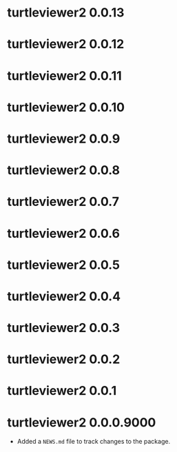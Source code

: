 # turtleviewer2 0.0.13

# turtleviewer2 0.0.12

# turtleviewer2 0.0.11

# turtleviewer2 0.0.10

# turtleviewer2 0.0.9

# turtleviewer2 0.0.8

# turtleviewer2 0.0.7

# turtleviewer2 0.0.6

# turtleviewer2 0.0.5

# turtleviewer2 0.0.4

# turtleviewer2 0.0.3

# turtleviewer2 0.0.2

# turtleviewer2 0.0.1

# turtleviewer2 0.0.0.9000

* Added a `NEWS.md` file to track changes to the package.
